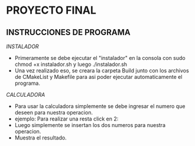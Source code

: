 # PROYECTO FINAL 
## INSTRUCCIONES DE PROGRAMA


*INSTALADOR*


* Primeramente se debe ejecutar el "instalador" en la consola con sudo chmod +x instalador.sh y luego ./instalador.sh
* Una vez realizado eso, se creara la carpeta Build junto con los archivos de CMakeList y Makefile para asi poder ejecutar automaticamente el programa.

*CALCULADORA*

* Para usar la calculadora simplemente se debe ingresar el numero que deseen para nuestra operacion.
* ejemplo: Para realizar una resta click en 2:
* Luego simplemente se insertan los dos numeros para nuestra operacion.
* Muestra el resultado.
